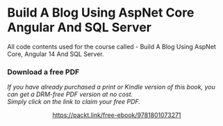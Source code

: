 # Build A Blog Using AspNet Core Angular And SQL Server

All code contents used for the course called - Build A Blog Using AspNet Core, Angular 14 And SQL Server.
### Download a free PDF

 <i>If you have already purchased a print or Kindle version of this book, you can get a DRM-free PDF version at no cost.<br>Simply click on the link to claim your free PDF.</i>
<p align="center"> <a href="https://packt.link/free-ebook/9781801073271">https://packt.link/free-ebook/9781801073271 </a> </p>